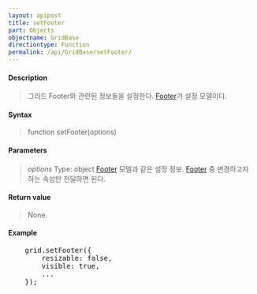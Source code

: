 ```yaml
---
layout: apipost
title: setFooter
part: Objects
objectname: GridBase
directiontype: Function
permalink: /api/GridBase/setFooter/
---
```



#### Description

> 그리드 Footer와 관련된 정보들을 설정한다. [Footer](/api/GridBase/)가 설정 모델이다.

#### Syntax

> function setFooter(options)

#### Parameters

> *options*
> Type: object
> [Footer](/api/GridBase/) 모델과 같은 설정 정보. [Footer](/api/GridBase/) 중 변경하고자 하는 속성만 전달하면 된다.  

#### Return value

> None.

#### Example

<pre class="prettyprint">
    grid.setFooter({
        resizable: false,
        visible: true,
        ...
    });
</pre>

